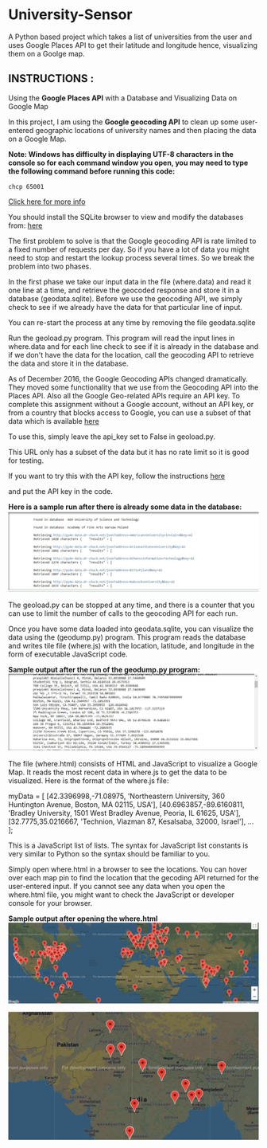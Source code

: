 # University-Sensor
A Python based project which takes a list of universities from the user and uses Google Places API to get their latitude and longitude  hence, visualizing them on a Goolge map.


## INSTRUCTIONS :

Using the **Google Places API** with a Database and
Visualizing Data on Google Map

In this project, I am using the **Google geocoding API**
to clean up some user-entered geographic locations of
university names and then placing the data on a Google
Map.

**Note: Windows has difficulty in displaying UTF-8 characters
in the console so for each command window you open, you may need
to type the following command before running this code:**

    chcp 65001 
    
[Click here for more info](http://stackoverflow.com/questions/388490/unicode-characters-in-windows-command-line-how)


You should install the SQLite browser to view and modify
the databases from: [here](http://sqlitebrowser.org/)

The first problem to solve is that the Google geocoding
API is rate limited to a fixed number of requests per day.
So if you have a lot of data you might need to stop and
restart the lookup process several times.  So we break
the problem into two phases.

In the first phase we take our input data in the file
(where.data) and read it one line at a time, and retrieve the
geocoded response and store it in a database (geodata.sqlite).
Before we use the geocoding API, we simply check to see if
we already have the data for that particular line of input.

You can re-start the process at any time by removing the file
geodata.sqlite

Run the geoload.py program.   This program will read the input
lines in where.data and for each line check to see if it is already
in the database and if we don't have the data for the location,
call the geocoding API to retrieve the data and store it in
the database.

As of December 2016, the Google Geocoding APIs changed dramatically.
They moved some functionality that we use from the Geocoding API
into the Places API.  Also all the Google Geo-related APIs require an
API key. To complete this assignment without a Google account,
without an API key, or from a country that blocks
access to Google, you can use a subset of that data which is
available [here](http://py4e-data.dr-chuck.net/json)

To use this, simply leave the api_key set to False in 
geoload.py.

This URL only has a subset of the data but it has no rate limit so
it is good for testing.

If you want to try this with the API key, follow the
instructions [here](https://developers.google.com/maps/documentation/geocoding/intro)

and put the API key in the code.

**Here is a sample run after there is already some data in the
database:**
![](images/sample1.JPG)

The geoload.py can be stopped at any time, and there is a counter
that you can use to limit the number of calls to the geocoding
API for each run.

Once you have some data loaded into geodata.sqlite, you can
visualize the data using the (geodump.py) program.  This
program reads the database and writes tile file (where.js)
with the location, latitude, and longitude in the form of
executable JavaScript code.

**Sample output after the run of the geodump.py program:**
![](images/sample2.JPG)

The file (where.html) consists of HTML and JavaScript to visualize
a Google Map.  It reads the most recent data in where.js to get
the data to be visualized.  Here is the format of the where.js file:

myData = [
[42.3396998,-71.08975, 'Northeastern University, 360 Huntington Avenue, Boston, MA 02115, USA'],
[40.6963857,-89.6160811, 'Bradley University, 1501 West Bradley Avenue, Peoria, IL 61625, USA'],
[32.7775,35.0216667, 'Technion, Viazman 87, Kesalsaba, 32000, Israel'],
   ...
];

This is a JavaScript list of lists.  The syntax for JavaScript
list constants is very similar to Python so the syntax should
be familiar to you.

Simply open where.html in a browser to see the locations.  You
can hover over each map pin to find the location that the
gecoding API returned for the user-entered input.  If you
cannot see any data when you open the where.html file, you might
want to check the JavaScript or developer console for your browser.

**Sample output after opening the where.html**
![](images/sample3.JPG)

![](images/sample4.JPG)

